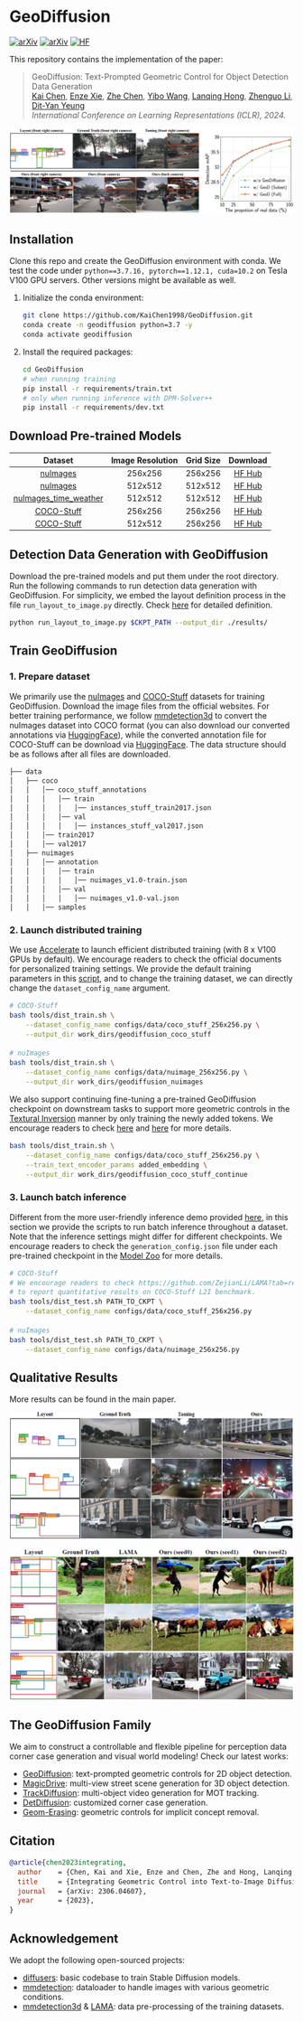 # GeoDiffusion
[![arXiv](https://img.shields.io/badge/arXiv-2306.04607-b31b1b.svg?style=plastic)](https://arxiv.org/abs/2306.04607) [![arXiv](https://img.shields.io/badge/Web-GeoDiffusion-blue.svg?style=plastic)](https://kaichen1998.github.io/projects/geodiffusion/) [![HF](https://img.shields.io/badge/%F0%9F%A4%97-HuggingFace-yellow?style=plastic)](https://huggingface.co/collections/KaiChen1998/geodiffusion-66135d8e4c27473cdd234bd6)

This repository contains the implementation of the paper:

> GeoDiffusion: Text-Prompted Geometric Control for Object Detection Data Generation <br>
> [Kai Chen](https://kaichen1998.github.io/), [Enze Xie](https://xieenze.github.io/), [Zhe Chen](https://czczup.github.io/), [Yibo Wang](https://openreview.net/profile?id=~Yibo_Wang7), [Lanqing Hong](https://scholar.google.com/citations?hl=zh-CN&user=2p7x6OUAAAAJ&view_op=list_works&sortby=pubdate), [Zhenguo Li](https://scholar.google.com/citations?user=XboZC1AAAAAJ&hl=zh-CN), [Dit-Yan Yeung](https://sites.google.com/view/dyyeung/home) <br>
> *International Conference on Learning Representations (ICLR), 2024.*

![img](./images/overview.png)



## Installation

Clone this repo and create the GeoDiffusion environment with conda. We test the code under `python==3.7.16, pytorch==1.12.1, cuda=10.2` on Tesla V100 GPU servers. Other versions might be available as well.

1. Initialize the conda environment:

   ```bash
   git clone https://github.com/KaiChen1998/GeoDiffusion.git
   conda create -n geodiffusion python=3.7 -y
   conda activate geodiffusion
   ```

2. Install the required packages:

   ```bash
   cd GeoDiffusion
   # when running training
   pip install -r requirements/train.txt
   # only when running inference with DPM-Solver++
   pip install -r requirements/dev.txt
   ```



## Download Pre-trained Models

|        Dataset        | Image Resolution | Grid Size |                           Download                           |
| :-------------------: | :--------------: | :-------: | :----------------------------------------------------------: |
|       [nuImages](https://huggingface.co/datasets/KaiChen1998/nuimages-geodiffusion)        |     256x256      |  256x256  | [HF Hub](https://huggingface.co/KaiChen1998/geodiffusion-nuimages-256x256) |
|       [nuImages](https://huggingface.co/datasets/KaiChen1998/nuimages-geodiffusion)        |     512x512      |  512x512  | [HF Hub](https://huggingface.co/KaiChen1998/geodiffusion-nuimages-512x512) |
| [nuImages_time_weather]() |     512x512      |  512x512  | [HF Hub](https://huggingface.co/KaiChen1998/geodiffusion-nuimages-time-weather-512x512) |
|      [COCO-Stuff](https://huggingface.co/datasets/KaiChen1998/coco-stuff-geodiffusion)       |     256x256      |  256x256  | [HF Hub](https://huggingface.co/KaiChen1998/geodiffusion-coco-stuff-256x256) |
|      [COCO-Stuff](https://huggingface.co/datasets/KaiChen1998/coco-stuff-geodiffusion)       |     512x512      |  256x256  | [HF Hub](https://huggingface.co/KaiChen1998/geodiffusion-coco-stuff-512x512) |




## Detection Data Generation with GeoDiffusion

Download the pre-trained models and put them under the root directory. Run the following commands to run detection data generation with GeoDiffusion. For simplicity, we embed the layout definition process in the file `run_layout_to_image.py` directly. Check [here](./run_layout_to_image.py#L75-L82) for detailed definition.

```bash
python run_layout_to_image.py $CKPT_PATH --output_dir ./results/
```



## Train GeoDiffusion

### 1. Prepare dataset

We primarily use the [nuImages](https://www.nuscenes.org/nuimages) and [COCO-Stuff](https://cocodataset.org/#home) datasets for training GeoDiffusion. Download the image files from the official websites. For better training performance, we follow [mmdetection3d](https://github.com/open-mmlab/mmdetection3d/blob/main/configs/nuimages/README.md/#introduction) to convert the nuImages dataset into COCO format (you can also download our converted annotations via [HuggingFace](https://huggingface.co/datasets/KaiChen1998/nuimages-geodiffusion)), while the converted annotation file for COCO-Stuff can be download via [HuggingFace](https://huggingface.co/datasets/KaiChen1998/coco-stuff-geodiffusion). The data structure should be as follows after all files are downloaded.

```
├── data
│   ├── coco
│   │   │── coco_stuff_annotations
│   │   │   │── train
│   │   │   │   │── instances_stuff_train2017.json
│   │   │   │── val
│   │   │   │   │── instances_stuff_val2017.json
│   │   │── train2017
│   │   │── val2017
│   ├── nuimages
│   │   │── annotation
│   │   │   │── train
│   │   │   │   │── nuimages_v1.0-train.json
│   │   │   │── val
│   │   │   │   │── nuimages_v1.0-val.json
│   │   │── samples
```

### 2. Launch distributed training

We use [Accelerate](https://huggingface.co/docs/accelerate/index) to launch efficient distributed training (with 8 x V100 GPUs by default). We encourage readers to check the official documents for personalized training settings. We provide the default training parameters in this [script](./tools/dist_train.sh), and to change the training dataset, we can directly change the `dataset_config_name` argument.

```bash
# COCO-Stuff
bash tools/dist_train.sh \
	--dataset_config_name configs/data/coco_stuff_256x256.py \
	--output_dir work_dirs/geodiffusion_coco_stuff

# nuImages
bash tools/dist_train.sh \
	--dataset_config_name configs/data/nuimage_256x256.py \
	--output_dir work_dirs/geodiffusion_nuimages
```

We also support continuing fine-tuning a pre-trained GeoDiffusion checkpoint on downstream tasks to support more geometric controls in the [Textural Inversion](https://arxiv.org/abs/2208.01618) manner by only training the newly added tokens. We encourage readers to check [here](https://github.com/KaiChen1998/GeoDiffusion/blob/main/train_geodiffusion.py#L455) and [here](https://github.com/KaiChen1998/GeoDiffusion/blob/main/train_geodiffusion.py#L488) for more details.

```bash
bash tools/dist_train.sh \
	--dataset_config_name configs/data/coco_stuff_256x256.py \
	--train_text_encoder_params added_embedding \
	--output_dir work_dirs/geodiffusion_coco_stuff_continue
```



### 3. Launch batch inference

Different from the more user-friendly inference demo provided [here](https://github.com/KaiChen1998/GeoDiffusion?tab=readme-ov-file#detection-data-generation-with-geodiffusion), in this section we provide the scripts to run batch inference throughout a dataset. Note that the inference settings might differ for different checkpoints. We encourage readers to check the `generation_config.json` file under each pre-trained checkpoint in the [Model Zoo](https://github.com/KaiChen1998/GeoDiffusion/tree/main?tab=readme-ov-file#download-pre-trained-models) for more details.

```bash
# COCO-Stuff
# We encourage readers to check https://github.com/ZejianLi/LAMA?tab=readme-ov-file#testing
# to report quantitative results on COCO-Stuff L2I benchmark.
bash tools/dist_test.sh PATH_TO_CKPT \
	--dataset_config_name configs/data/coco_stuff_256x256.py

# nuImages
bash tools/dist_test.sh PATH_TO_CKPT \
	--dataset_config_name configs/data/nuimage_256x256.py
```



## Qualitative Results

More results can be found in the main paper.

![img](./images/qualitative_1.PNG)

![img](./images/qualitative_2.PNG)



## The GeoDiffusion Family

We aim to construct a controllable and flexible pipeline for perception data corner case generation and visual world modeling! Check our latest works:

- [GeoDiffusion](https://kaichen1998.github.io/projects/geodiffusion/): text-prompted geometric controls for 2D object detection.
- [MagicDrive](https://gaoruiyuan.com/magicdrive/): multi-view street scene generation for 3D object detection.
- [TrackDiffusion](https://kaichen1998.github.io/projects/trackdiffusion/): multi-object video generation for MOT tracking.
- [DetDiffusion](https://arxiv.org/abs/2403.13304): customized corner case generation.
- [Geom-Erasing](https://arxiv.org/abs/2310.05873): geometric controls for implicit concept removal.



## Citation

```bibtex
@article{chen2023integrating,
  author    = {Chen, Kai and Xie, Enze and Chen, Zhe and Hong, Lanqing and Li, Zhenguo and Yeung, Dit-Yan},
  title     = {Integrating Geometric Control into Text-to-Image Diffusion Models for High-Quality Detection Data Generation via Text Prompt},
  journal   = {arXiv: 2306.04607},
  year      = {2023},
}
```



## Acknowledgement

We adopt the following open-sourced projects:

- [diffusers](https://github.com/huggingface/diffusers/): basic codebase to train Stable Diffusion models.
- [mmdetection](https://github.com/open-mmlab/mmdetection): dataloader to handle images with various geometric conditions.
- [mmdetection3d](https://github.com/open-mmlab/mmdetection3d) & [LAMA](https://github.com/ZejianLi/LAMA): data pre-processing of the training datasets.
